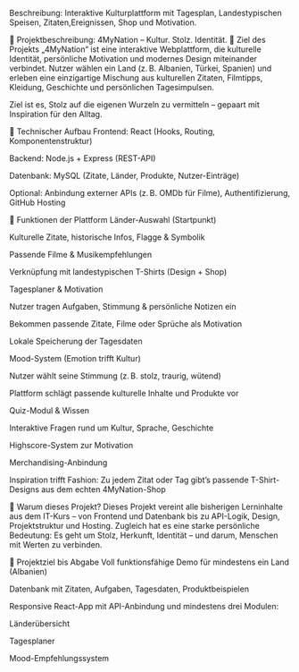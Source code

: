Beschreibung: Interaktive Kulturplattform mit Tagesplan, Landestypischen Speisen, Zitaten,Ereignissen, Shop und Motivation.

📝 Projektbeschreibung: 4MyNation – Kultur. Stolz. Identität. 🎯 Ziel des Projekts „4MyNation“ ist eine interaktive Webplattform, die kulturelle Identität, persönliche Motivation und modernes Design miteinander verbindet. Nutzer wählen ein Land (z. B. Albanien, Türkei, Spanien) und erleben eine einzigartige Mischung aus kulturellen Zitaten, Filmtipps, Kleidung, Geschichte und persönlichen Tagesimpulsen.

Ziel ist es, Stolz auf die eigenen Wurzeln zu vermitteln – gepaart mit Inspiration für den Alltag.

🔧 Technischer Aufbau Frontend: React (Hooks, Routing, Komponentenstruktur)

Backend: Node.js + Express (REST-API)

Datenbank: MySQL (Zitate, Länder, Produkte, Nutzer-Einträge)

Optional: Anbindung externer APIs (z. B. OMDb für Filme), Authentifizierung, GitHub Hosting

📱 Funktionen der Plattform Länder-Auswahl (Startpunkt)

Kulturelle Zitate, historische Infos, Flagge & Symbolik

Passende Filme & Musikempfehlungen

Verknüpfung mit landestypischen T-Shirts (Design + Shop)

Tagesplaner & Motivation

Nutzer tragen Aufgaben, Stimmung & persönliche Notizen ein

Bekommen passende Zitate, Filme oder Sprüche als Motivation

Lokale Speicherung der Tagesdaten

Mood-System (Emotion trifft Kultur)

Nutzer wählt seine Stimmung (z. B. stolz, traurig, wütend)

Plattform schlägt passende kulturelle Inhalte und Produkte vor

Quiz-Modul & Wissen

Interaktive Fragen rund um Kultur, Sprache, Geschichte

Highscore-System zur Motivation

Merchandising-Anbindung

Inspiration trifft Fashion: Zu jedem Zitat oder Tag gibt’s passende T-Shirt-Designs aus dem echten 4MyNation-Shop

🧠 Warum dieses Projekt? Dieses Projekt vereint alle bisherigen Lerninhalte aus dem IT-Kurs – von Frontend und Datenbank bis zu API-Logik, Design, Projektstruktur und Hosting. Zugleich hat es eine starke persönliche Bedeutung: Es geht um Stolz, Herkunft, Identität – und darum, Menschen mit Werten zu verbinden.

📌 Projektziel bis Abgabe Voll funktionsfähige Demo für mindestens ein Land (Albanien)

Datenbank mit Zitaten, Aufgaben, Tagesdaten, Produktbeispielen

Responsive React-App mit API-Anbindung und mindestens drei Modulen:

Länderübersicht

Tagesplaner

Mood-Empfehlungssystem